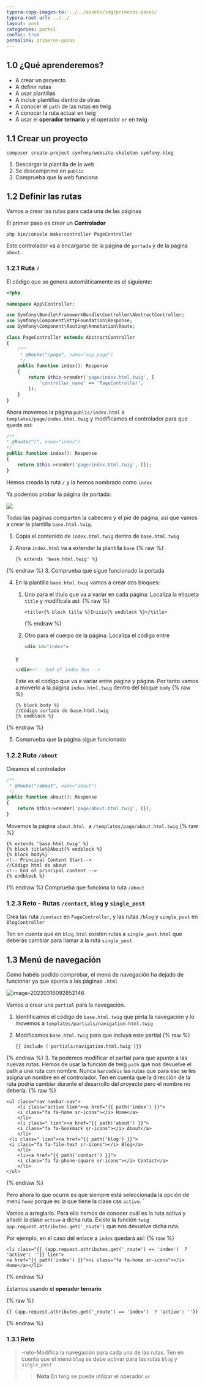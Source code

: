 ```yaml
---
typora-copy-images-to: ../../assets/img/primeros-pasos/
typora-root-url: ../../
layout: post
categories: parte1
conToc: true
permalink: primeros-pasos
---
```


## 1.0 ¿Qué aprenderemos?

* A crear un proyecto
* A definir rutas
* A usar plantillas
* A incluir plantillas dentro de otras
* A conocer el `path` de las rutas en twig
* A conocer la ruta actual en twig
* A usar el **operador ternario** y el operador `or` en twig

## 1.1 Crear un proyecto

```
composer create-project symfony/website-skeleton symfony-blog
```

1. Descargar la plantilla de la web
2. Se descomprime en `public` 
3. Comprueba que la web funciona

## 1.2 Definir las rutas

Vamos a crear las rutas para cada una de las páginas

El primer paso es crear un **Controlador**

```
php bin/console make:controller PageController
```

Este controlador va a encargarse de la página de `portada` y de la página `about`. 

### 1.2.1 Ruta `/`

El código que se genera automáticamente es el siguiente:

```php
<?php

namespace App\Controller;

use Symfony\Bundle\FrameworkBundle\Controller\AbstractController;
use Symfony\Component\HttpFoundation\Response;
use Symfony\Component\Routing\Annotation\Route;

class PageController extends AbstractController
{
    /**`
     * @Route("/page", name="app_page")
     */
    public function index(): Response
    {
        return $this->render('page/index.html.twig', [
            'controller_name' => 'PageController',
        ]);
    }
} 
```

Ahora movemos la página `public/index.html` a `templates/page/index.html.twig` y modificamos el controlador para que quede así:

```php
/**
* @Route("/", name="index")
*/
public function index(): Response
{
	return $this->render('page/index.html.twig', []);
}
```

Hemos creado la ruta `/` y la hemos nombrado como `index`

Ya podemos probar la página de portada:

![](/symfony-blog-teoria/assets/img/primeros-pasos/image-20220316084436890.png)

Todas las páginas comparten la cabecera y el pie de página, así que vamos a crear la plantilla `base.html.twig`.

1. Copia el contenido de `index.html.twig` dentro de `base.html.twig`

2. Ahora `index.html` va a extender la plantilla `base`
{% raw %}
   ```twig
   {% extends 'base.html.twig' %}
   ```
{% endraw %}
3. Comprueba que sigue funcionado la portada

4. En la plantilla `base.html.twig` vamos a crear dos bloques:

   1. Uno para el título que va a variar en cada página:
      Localiza la etiqueta `title` y modifícala así:
   {% raw %}
      
      ```twig
      <title>{% block title %}Inicio{% endblock %}</title>
      ```
      {% endraw %}
   2. Otro para el cuerpo de la página:
   Localiza el código entre
   
      ```html
      <div id="index">
      ```
   y 
      ```html
      </div><!-- End of index box -->
      ```
   Este es el código que va a variar entre página y página. Por tanto vamos a moverlo a la página `index.html.twig` dentro del bloque `body`
{% raw %}
   
      ```twig
      {% block body %}
      //Código cortado de base.html.twig
      {% endblock %}
      ```
{% endraw %}

5. Comprueba que la página sigue funcionado

### 1.2.2 Ruta `/about` 

Creamos el controlador 

```php
/**
 * @Route("/about", name="about")
 */
public function about(): Response
{
    return $this->render('page/about.html.twig', []);
}
```

Movemos la página `about.html ` a `/templates/page/about.html.twig`
{% raw %}

```twig
{% extends 'base.html.twig' %}
{% block title%}About{% endblock %}
{% block body%}
<!-- Principal Content Start-->
//Código html de about
<!-- End of principal content -->
{% endblock %}
```

{% endraw %}
Comprueba que funciona la ruta `/about`

### 1.2.3 Reto - Rutas `/contact`, `blog` y `single_post`

Crea las ruta `/contact` en `PageController`, y las rutas  `/blog` y `single_post` en `BlogController`

Ten en cuenta que en `blog.html` existen rutas a `single_post.html` que deberás cambiar para llamar a la ruta `single_post`

## 1.3 Menú de navegación

Como habéis podido comprobar, el menú de navegación ha dejado de funcionar ya que apunta a las páginas `.html`

![image-20220316092852146](/symfony-blog-teoria/assets/img/primeros-pasos/image-20220316092852146.png)

Vamos a crear una `partial` para la navegación. 

1. Identificamos el código de `base.html.twig` que pinta la navegación y lo movemos a `templates/partials/navigation.html.twig`

2. Modificamos `base.html.twig` para que incluya este partial
{% raw %}
   
   ```twig
   {{ include ('partials/navigation.html.twig')}}
   ```
{% endraw %}
3. Ya podemos modificar el partial para que apunte a las nuevas rutas. Hemos de usar la función de twig `path` que nos devuelve el path a una ruta con nombre. Nunca `harcodéis` las rutas que para eso se les asigna un nombre en el controlador. Ten en cuenta que la dirección de la ruta podría cambiar durante el desarrollo del proyecto pero el nombre no debería.
{% raw %}
   
   ```twig
   <ul class="nav navbar-nav">
       <li class="active lien"><a href="{{ path('index') }}">
       <i class="fa fa-home sr-icons"></i> Home</a>
       </li>
       <li class=" lien"><a href="{{ path('about') }}">
       <i class="fa fa-bookmark sr-icons"></i> About</a>
       </li>
    <li class=" lien"><a href="{{ path('blog') }}">
    <i class="fa fa-file-text sr-icons"></i> Blog</a>
       </li>
       <li><a href="{{ path('contact') }}">
       <i class="fa fa-phone-square sr-icons"></i> Contact</a>
       </li>
   </ul>
   ```
   {% endraw %}
   
   Pero ahora lo que ocurre es que siempre está seleccionada la opción de menú `home` porque es la que tiene la clase css `active`. `


Vamos a arreglarlo. Para ello hemos de conocer cuál es la ruta activa y añadir la clase `active` a dicha ruta. Existe la función `twig` `app.request.attributes.get('_route')` que nos devuelve dicha ruta. 

Por ejemplo, en el caso del enlace a `index` quedará así:
{% raw %}

   ```twig
<li class="{{ (app.request.attributes.get('_route') == 'index')  ? 'active': ''}} lien">
<a href="{{ path('index') }}"><i class="fa fa-home sr-icons"></i> Home</a></li>
   ```

{% endraw %} 

Estamos usando el **operador ternario** 

{% raw %}

```twig
{{ (app.request.attributes.get('_route') == 'index')  ? 'active': ''}}
```

{% endraw %}

### 1.3.1 Reto 

>-reto-Modifica la navegación para cada una de las rutas. Ten en cuenta que el menú `blog` se debe activar para las rutas `blog` y `single_post`
>
>> **Nota** En twig se puede utilizar el operador `or`
